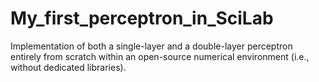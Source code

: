 # My_first_perceptron_in_SciLab
Implementation of both a single-layer and a double-layer perceptron entirely from scratch within an open-source numerical environment (i.e., without dedicated libraries).
